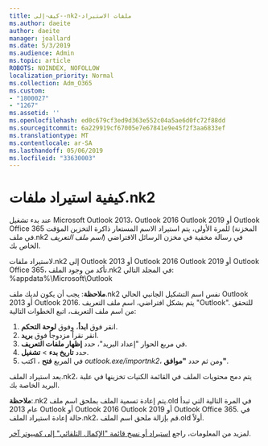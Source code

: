 ```yaml
---
title: كيف-إلى--nk2-ملفات الاستيراد
ms.author: daeite
author: daeite
manager: joallard
ms.date: 5/3/2019
ms.audience: Admin
ms.topic: article
ROBOTS: NOINDEX, NOFOLLOW
localization_priority: Normal
ms.collection: Adm_O365
ms.custom:
- "1800027"
- "1267"
ms.assetid: ''
ms.openlocfilehash: ed0c679cf3ed9d363e552c04a5ae6d0fc72f88dd
ms.sourcegitcommit: 6a229919cf67005e7e67841e9e45f2f3aa6833ef
ms.translationtype: MT
ms.contentlocale: ar-SA
ms.lasthandoff: 05/06/2019
ms.locfileid: "33630003"
---
```

# <a name="how-to-import-nk2-files"></a>كيفية استيراد ملفات.nk2 

عند بدء تشغيل Microsoft Outlook 2013، Outlook 2016 Outlook 2019 أو Outlook Office 365 للمرة الأولى، يتم استيراد الاسم المستعار ذاكرة التخزين المؤقت (المخزنة في ملف.nk2 *اسم ملف التعريف*) في رسالة مخفية في مخزن الرسائل الافتراضي الخاص بك.

لاستيراد ملفات.nk2 إلى Outlook 2013 أو Outlook 2016 Outlook 2019 أو Outlook Office 365، تأكد من وجود الملف.nk2 في المجلد التالي: %appdata%\Microsoft\Outlook

**ملاحظة**: يجب أن يكون لديك ملف.nk2 نفس اسم التشكيل الجانبي الحالي Outlook 2013 أو Outlook 2016. يتم بشكل افتراضي، اسم ملف التعريف "Outlook". للتحقق من اسم ملف التعريف، اتبع الخطوات التالية: 
1. انقر فوق **ابدأ**، وفوق **لوحة التحكم**.
2. انقر نقراً مزدوجاً فوق **بريد**.
3. في مربع الحوار "إعداد البريد"، حدد **إظهار ملفات التعريف**.
4. حدد **تاريخ بدء** > **تشغيل**.
5. في المربع **فتح** ، اكتب *outlook.exe/importnk2*، ومن ثم حدد **"موافق"**. 

بعد استيراد الملف.nk2، يتم دمج محتويات الملف في القائمة الكنيات تخزينها في علبة البريد الخاصة بك.

**ملاحظة**:.nk2 يتم إعادة تسمية الملف بملحق اسم ملف.old في المرة التالية التي تبدأ عام 2013 Outlook أو Outlook 2016 Outlook 2019 أو Outlook Office 365. في حالة إعادة استيراد الملف.nk2، قم بإزالة ملحق اسم الملف.old أولاً.

لمزيد من المعلومات، راجع [استيراد أو نسخ قائمة "الإكمال التلقائي" إلى كمبيوتر آخر](https://support.microsoft.com/en-us/help/2806550/how-to-import-nk2-files-into-outlook%).